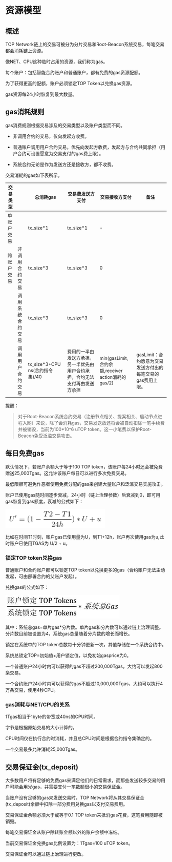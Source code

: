 # 资源模型

## 概述

TOP Network链上的交易可被分为分片交易和Root-Beacon系统交易，每笔交易都会消耗链上资源。

像NET、CPU这种临时占用的资源，我们称为gas。

每个账户：包括智能合约账户和普通账户，都有免费的gas资源配额。

为了获得更高的配额，账户必须锁定TOP Token以兑换gas资源。

gas资源每24小时恢复到最大数量。

## gas消耗规则

gas消费规则根据交易涉及的交易类型以及账户类型而不同。

* 非调用合约的交易，仅向发起方收费。

* 普通账户调用用户合约交易，优先向发起方收费，发起方与合约共同承担（用户合约可设置愿意为交易支付的gas费上限）。

* 系统合约无论是作为发送方还是接收方，都不收费。

交易消耗的gas如下表所示。

| 交易类型   |                  | 总消耗gas                       | 交易费发送方支付                                             | 交易接收方支付                                    | 备注                                                        |
| ---------- | ---------------- | ------------------------------- | ------------------------------------------------------------ | ------------------------------------------------- | ----------------------------------------------------------- |
| 单账户交易 |                  | tx_size*1                       | tx_size*1                                                    | -                                                 |                                                             |
| 跨账户交易 | 非调用合约交易   | tx_size*3                       | tx_size*3                                                    | 0                                                 |                                                             |
|            | 调用系统合约交易 | tx_size*3                       | tx_size*3                                                    | 0                                                 |                                                             |
|            | 调用用户合约交易 | tx_size*3+CPU ns(合约指令集)/40 | 费用的一半由发送方承担，另一半优先由用户合约承担，合约无法支付再由发送方承担 | min(gasLimit,合约余额,receiver action消耗的gas/2) | gasLimit：合约愿意为交易发送方付出的每笔交易的gas费用上限。 |

提醒：

> 对于Root-Beacon系统合约交易（注册节点相关、提案相关、启动节点进程入网）来说，除了会消耗gas，交易发送放还将会被自动扣除一笔手续费并被销毁，当前为100*10^6 uTOP token。这一小笔费以保护Root-Beacon免受泛滥交易攻击。

## 每日免费gas

默认情况下，若账户余额大于等于100 TOP token，该账户每24小时还会被免费赠送25,000Tgas。这允许该账户每日可以进行多次免费交易。

最低限额可避免作恶者使用免费分配的gas来创建大量账户和泛滥交易实施攻击。

账户已使用gas随时间逐步衰减，24小时（链上治理参数）后衰减到0，即可用gas恢复到gas额度，衰减的公式如下：

![image2020-7-22_20-50-55](ResourceModel.assets/image2020-7-22_20-50-55-1602230404660.png)

比如在时间T1时刻，账户gas已使用量为U，到T1+12h，账户再次使用gas为u,此时账户已使用TGAS为 U/2 + u。

### 锁定TOP token兑换gas

普通账户和合约账户都可以锁定TOP  token以兑换更多的gas（合约账户无法主动发起，可由部署合约的父账户发起）。

兑换gas的公式如下：

![Snap57](ResourceModel.assets/Snap57.jpg)

其中：系统总gas=单片gas*分片数。单片gas和分片数可以通过链上治理调整。分片数目前被设置为4，系统gas总量随着分片数的增长而增长。

锁定在系统中的TOP token总数每十分钟更新一次，其值存储在一个系统合约中。

系统总锁定TOP=初始值+用户锁定值，以免初始gasprice为0。

一个普通账户24小时内可以获得的gas不超过200,000Tgas，大约可以发起800条交易。

一个合约账户24小时内可以获得的gas不超过10,000,000Tgas，大约可以执行4万条交易，使用4秒CPU。

### gas消耗与NET/CPU的关系

1Tgas相当于1byte的带宽或40ns的CPU时间。

字节是根据原始交易的大小计算的。

CPU时间仅在执行合约时消耗，并且总CPU时间是根据合约指令集确定的。

一个交易最多允许消耗25,000Tgas。

## 交易保证金(tx_deposit)

大多数用户将有足够的免费gas来满足他们的日常需求，而那些发送较多交易的用户可能会用光gas，并需要支付一笔数额很小的交易保证金。

当账户没有足够的gas来发送交易时，TOP Network将从其交易保证金(tx_deposit)余额中扣除一部分费用兑换gas以支付交易费用。

交易保证金余额必须大于或等于0.1 TOP token来抵消gas花费，这笔费用随即被销毁。   

每笔交易保证金从账户除转账金额以外的账户余额中冻结。

当前交易保证金兑换gas比例设置为：1Tgas=100 uTOP token。

交易保证金可以通过链上治理进行更改。

